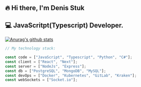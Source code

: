 ## 🔥 Hi there, I'm Denis Stuk
## 💻 JavaScritpt(Typescript) Developer. 

[![Anurag's github stats](https://github-readme-stats.vercel.app/api?username=DenStuk)](https://github.com/anuraghazra/github-readme-stats)

```javascript
// My technology stack:

const code = ["JavaScript", "Typescript", "Python", "C#"];
const client = ["React", "Next"];
const server = ["NodeJs", "Express"];
const db = ["PostgreSQL", "MongoDB", "MySQL"];
const devOps = ["Docker", "Kubernetes", "GitLab", "Kraken"];
const webSockets = ["Socket.io"];
```
